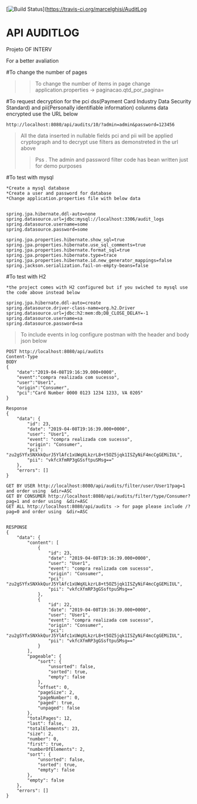 [![Build Status](https://travis-ci.org/marcelghisi/AuditLog.svg?branch=master)](https://travis-ci.org/marcelghisi/AuditLog

# API AUDITLOG
Projeto OF INTERV


For a better avaliation 

#To change the number of pages
>>To change the number of items in page change application.properties -> paginacao.qtd_por_pagina=

#To request decryption for the pci dss(Payment Card Industry Data Security Standard) and pii(Personally identifiable information) colunms data encrypted use the URL below
```
http://localhost:8080/api/audits/10/?admin=admin&password=123456 
```
>All the data inserted in nullable fields pci and pii will be applied cryptograph and to decrypt use filters as demonstreted in the url above
>>Pss . The admin and password filter code has bean written just for demo purposes

#To test with mysql
```
*Create a mysql database
*Create a user and password for database
*Change application.properties file with below data


spring.jpa.hibernate.ddl-auto=none
spring.datasource.url=jdbc:mysql://localhost:3306/audit_logs
spring.datasource.username=some
spring.datasource.password=some

spring.jpa.properties.hibernate.show_sql=true
spring.jpa.properties.hibernate.use_sql_comments=true
spring.jpa.properties.hibernate.format_sql=true
spring.jpa.properties.hibernate.type=trace
spring.jpa.properties.hibernate.id.new_generator_mappings=false
spring.jackson.serialization.fail-on-empty-beans=false
```

#To test with H2
```
*the project comes with H2 configured but if you swiched to mysql use the code above instead below

spring.jpa.hibernate.ddl-auto=create
spring.datasource.driver-class-name=org.h2.Driver
spring.datasource.url=jdbc:h2:mem:db;DB_CLOSE_DELAY=-1
spring.datasource.username=sa
spring.datasource.password=sa
```


>To include events in log configure postman with the header and body json below
```
POST http://localhost:8080/api/audits
Content-Type
BODY
{
	"date":"2019-04-08T19:16:39.000+0000",
	"event":"compra realizada com sucesso",
	"user":"User1",
	"origin":"Consumer",
	"pci":"Card Number 0000 0123 1234 1233, VA 0205"
}

Response
{
    "data": {
        "id": 23,
        "date": "2019-04-08T19:16:39.000+0000",
        "user": "User1",
        "event": "compra realizada com sucesso",
        "origin": "Consumer",
        "pci": "zu2gSYfxSNXkkQurJ5YlAfc1xUWqXLkzrL8+t5OZ5jqk1ISZyNiF4mcCgGEMiIUL",
        "pii": "vkfcXfmRP3gGSsftpuSMsg=="
    },
    "errors": []
}

GET BY USER http://localhost:8080/api/audits/filter/user/User1?pag=1 and order using  &dir=ASC
GET BY CONSUMER http://localhost:8080/api/audits/filter/type/Consumer?pag=1 and order using  &dir=ASC
GET ALL http://localhost:8080/api/audits -> for page please include /?pag=0 and order using  &dir=ASC


RESPONSE
{
    "data": {
        "content": [
            {
                "id": 23,
                "date": "2019-04-08T19:16:39.000+0000",
                "user": "User1",
                "event": "compra realizada com sucesso",
                "origin": "Consumer",
                "pci": "zu2gSYfxSNXkkQurJ5YlAfc1xUWqXLkzrL8+t5OZ5jqk1ISZyNiF4mcCgGEMiIUL",
                "pii": "vkfcXfmRP3gGSsftpuSMsg=="
            },
            {
                "id": 22,
                "date": "2019-04-08T19:16:39.000+0000",
                "user": "User1",
                "event": "compra realizada com sucesso",
                "origin": "Consumer",
                "pci": "zu2gSYfxSNXkkQurJ5YlAfc1xUWqXLkzrL8+t5OZ5jqk1ISZyNiF4mcCgGEMiIUL",
                "pii": "vkfcXfmRP3gGSsftpuSMsg=="
            }
        ],
        "pageable": {
            "sort": {
                "unsorted": false,
                "sorted": true,
                "empty": false
            },
            "offset": 0,
            "pageSize": 2,
            "pageNumber": 0,
            "paged": true,
            "unpaged": false
        },
        "totalPages": 12,
        "last": false,
        "totalElements": 23,
        "size": 2,
        "number": 0,
        "first": true,
        "numberOfElements": 2,
        "sort": {
            "unsorted": false,
            "sorted": true,
            "empty": false
        },
        "empty": false
    },
    "errors": []
}
```
